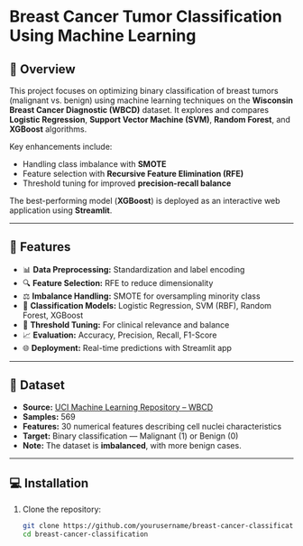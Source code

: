 # Breast Cancer Tumor Classification Using Machine Learning

## 🧠 Overview
This project focuses on optimizing binary classification of breast tumors (malignant vs. benign) using machine learning techniques on the **Wisconsin Breast Cancer Diagnostic (WBCD)** dataset. It explores and compares **Logistic Regression**, **Support Vector Machine (SVM)**, **Random Forest**, and **XGBoost** algorithms.

Key enhancements include:

- Handling class imbalance with **SMOTE**
- Feature selection with **Recursive Feature Elimination (RFE)**
- Threshold tuning for improved **precision-recall balance**

The best-performing model (**XGBoost**) is deployed as an interactive web application using **Streamlit**.

---

## 🚀 Features

- 📊 **Data Preprocessing:** Standardization and label encoding
- 🔍 **Feature Selection:** RFE to reduce dimensionality
- ⚖️ **Imbalance Handling:** SMOTE for oversampling minority class
- 🤖 **Classification Models:** Logistic Regression, SVM (RBF), Random Forest, XGBoost
- 🎯 **Threshold Tuning:** For clinical relevance and balance
- 📈 **Evaluation:** Accuracy, Precision, Recall, F1-Score
- 🌐 **Deployment:** Real-time predictions with Streamlit app

---

## 📂 Dataset

- **Source:** [UCI Machine Learning Repository – WBCD](https://archive.ics.uci.edu/ml/datasets/Breast+Cancer+Wisconsin+%28Diagnostic%29)
- **Samples:** 569
- **Features:** 30 numerical features describing cell nuclei characteristics
- **Target:** Binary classification — Malignant (1) or Benign (0)
- **Note:** The dataset is **imbalanced**, with more benign cases.

---

## 💻 Installation

1. Clone the repository:
   ```bash
   git clone https://github.com/yourusername/breast-cancer-classification.git
   cd breast-cancer-classification
